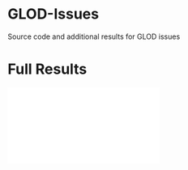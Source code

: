 # GLOD-Issues
Source code and additional results for GLOD issues

# Full Results
![Results over 10 datasets and 12 GLOD detectors](./figures/full_results.pdf?raw=true)

